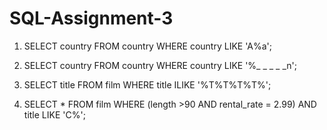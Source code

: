 # SQL-Assignment-3
1.	SELECT country FROM country
WHERE country LIKE 'A%a';

2.	SELECT country FROM country
WHERE country LIKE '%_ _ _ _ _n';

3.	SELECT title FROM film
WHERE title ILIKE '%T%T%T%T%';

4.	SELECT * FROM film
WHERE (length >90 AND rental_rate = 2.99) AND title LIKE 'C%';

